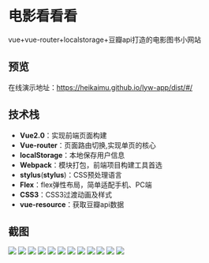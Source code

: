 # 电影看看看

vue+vue-router+localstorage+豆瓣api打造的电影图书小网站

## 预览

在线演示地址：https://heikaimu.github.io/lyw-app/dist/#/

## 技术栈
* **Vue2.0**：实现前端页面构建
* **Vue-router**：页面路由切换,实现单页的核心
* **localStorage**：本地保存用户信息
* **Webpack**：模块打包，前端项目构建工具首选
* **stylus**(**stylus**)：CSS预处理语言
* **Flex**：flex弹性布局，简单适配手机、PC端
* **CSS3**：CSS3过渡动画及样式
* **vue-resource**：获取豆瓣api数据

## 截图
![](https://github.com/heikaimu/L-movie/raw/master/show/movieHome.png)
![](https://github.com/heikaimu/L-movie/raw/master/show/homeType.png)
![](https://github.com/heikaimu/L-movie/raw/master/show/homeDtails.png)
![](https://github.com/heikaimu/L-movie/raw/master/show/movieActorList.png)
![](https://github.com/heikaimu/L-movie/raw/master/show/actarDetails.png)
![](https://github.com/heikaimu/L-movie/raw/master/show/bookType.png)
![](https://github.com/heikaimu/L-movie/raw/master/show/bookList.png)
![](https://github.com/heikaimu/L-movie/raw/master/show/bookDetails.png)
![](https://github.com/heikaimu/L-movie/raw/master/show/login.png)
![](https://github.com/heikaimu/L-movie/raw/master/show/register.png)
![](https://github.com/heikaimu/L-movie/raw/master/show/sliderBar.png)
![](https://github.com/heikaimu/L-movie/raw/master/show/collect.png)
